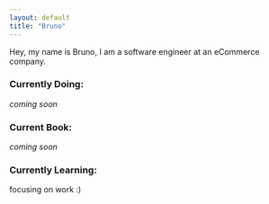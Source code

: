 ```yaml
---
layout: default
title: "Bruno"
---
```

Hey, my name is Bruno, I am a software engineer at an eCommerce company. 

### Currently Doing: 
*coming soon*

### Current Book: 
*coming soon*

### Currently Learning: 
focusing on work :) 
